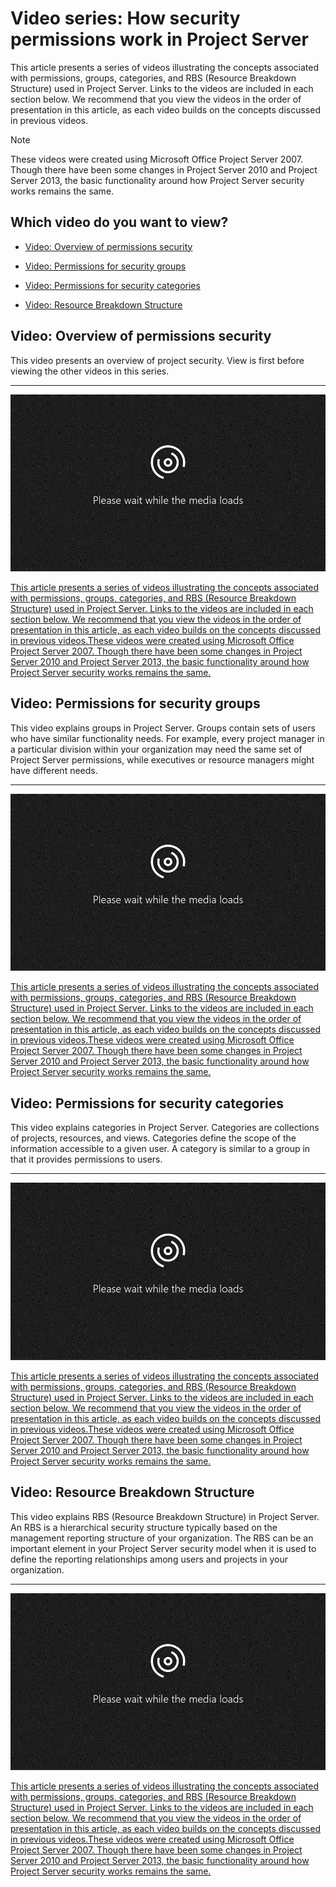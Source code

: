 
# Video series: How security permissions work in Project Server

This article presents a series of videos illustrating the concepts associated with permissions, groups, categories, and RBS (Resource Breakdown Structure) used in Project Server. Links to the videos are included in each section below. We recommend that you view the videos in the order of presentation in this article, as each video builds on the concepts discussed in previous videos.
  
    
    


> [!NOTE]
> These videos were created using Microsoft Office Project Server 2007. Though there have been some changes in Project Server 2010 and Project Server 2013, the basic functionality around how Project Server security works remains the same. 
  
    
    


## Which video do you want to view?
<a name="__top"> </a>


-  [Video: Overview of permissions security](a19fb429-4f8f-4aa1-a186-8a33650c9801.md#__toc261529016)
    
  
-  [Video: Permissions for security groups](a19fb429-4f8f-4aa1-a186-8a33650c9801.md#__toc261529017)
    
  
-  [Video: Permissions for security categories](a19fb429-4f8f-4aa1-a186-8a33650c9801.md#__toc261529018)
    
  
-  [Video: Resource Breakdown Structure](a19fb429-4f8f-4aa1-a186-8a33650c9801.md#__toc261529019)
    
  

## Video: Overview of permissions security
<a name="__toc261529016"> </a>

This video presents an overview of project security. View is first before viewing the other videos in this series.
  
    
    

****

  
    
    

  
    
    
![Your browser does not support video. Install Microsoft Silverlight, Adobe Flash Player, or Internet Explorer 9.](images/MSN_Video_Widget.gif)
  
    
    

  
    
    

  
    
    
 [This article presents a series of videos illustrating the concepts associated with permissions, groups, categories, and RBS (Resource Breakdown Structure) used in Project Server. Links to the videos are included in each section below. We recommend that you view the videos in the order of presentation in this article, as each video builds on the concepts discussed in previous videos.These videos were created using Microsoft Office Project Server 2007. Though there have been some changes in Project Server 2010 and Project Server 2013, the basic functionality around how Project Server security works remains the same.](a19fb429-4f8f-4aa1-a186-8a33650c9801.md#__top)
  
    
    

## Video: Permissions for security groups
<a name="__toc261529017"> </a>

This video explains groups in Project Server. Groups contain sets of users who have similar functionality needs. For example, every project manager in a particular division within your organization may need the same set of Project Server permissions, while executives or resource managers might have different needs.
  
    
    

****

  
    
    

  
    
    
![Your browser does not support video. Install Microsoft Silverlight, Adobe Flash Player, or Internet Explorer 9.](images/MSN_Video_Widget.gif)
  
    
    

  
    
    

  
    
    
 [This article presents a series of videos illustrating the concepts associated with permissions, groups, categories, and RBS (Resource Breakdown Structure) used in Project Server. Links to the videos are included in each section below. We recommend that you view the videos in the order of presentation in this article, as each video builds on the concepts discussed in previous videos.These videos were created using Microsoft Office Project Server 2007. Though there have been some changes in Project Server 2010 and Project Server 2013, the basic functionality around how Project Server security works remains the same.](a19fb429-4f8f-4aa1-a186-8a33650c9801.md#__top)
  
    
    

## Video: Permissions for security categories
<a name="__toc261529018"> </a>

This video explains categories in Project Server. Categories are collections of projects, resources, and views. Categories define the scope of the information accessible to a given user. A category is similar to a group in that it provides permissions to users.
  
    
    

****

  
    
    

  
    
    
![Your browser does not support video. Install Microsoft Silverlight, Adobe Flash Player, or Internet Explorer 9.](images/MSN_Video_Widget.gif)
  
    
    

  
    
    

  
    
    
 [This article presents a series of videos illustrating the concepts associated with permissions, groups, categories, and RBS (Resource Breakdown Structure) used in Project Server. Links to the videos are included in each section below. We recommend that you view the videos in the order of presentation in this article, as each video builds on the concepts discussed in previous videos.These videos were created using Microsoft Office Project Server 2007. Though there have been some changes in Project Server 2010 and Project Server 2013, the basic functionality around how Project Server security works remains the same.](a19fb429-4f8f-4aa1-a186-8a33650c9801.md#__top)
  
    
    

## Video: Resource Breakdown Structure
<a name="__toc261529019"> </a>

This video explains RBS (Resource Breakdown Structure) in Project Server. An RBS is a hierarchical security structure typically based on the management reporting structure of your organization. The RBS can be an important element in your Project Server security model when it is used to define the reporting relationships among users and projects in your organization.
  
    
    

****

  
    
    

  
    
    
![Your browser does not support video. Install Microsoft Silverlight, Adobe Flash Player, or Internet Explorer 9.](images/MSN_Video_Widget.gif)
  
    
    

  
    
    

  
    
    
 [This article presents a series of videos illustrating the concepts associated with permissions, groups, categories, and RBS (Resource Breakdown Structure) used in Project Server. Links to the videos are included in each section below. We recommend that you view the videos in the order of presentation in this article, as each video builds on the concepts discussed in previous videos.These videos were created using Microsoft Office Project Server 2007. Though there have been some changes in Project Server 2010 and Project Server 2013, the basic functionality around how Project Server security works remains the same.](a19fb429-4f8f-4aa1-a186-8a33650c9801.md#__top)
  
    
    
